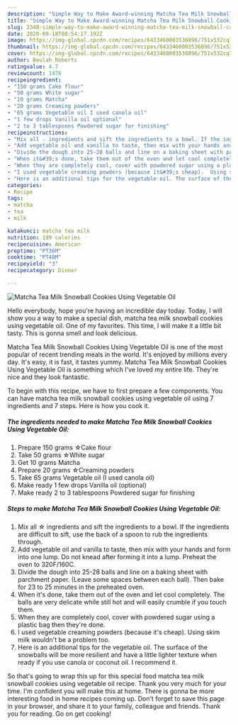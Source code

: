 ```yaml
---
description: "Simple Way to Make Award-winning Matcha Tea Milk Snowball Cookies Using Vegetable Oil"
title: "Simple Way to Make Award-winning Matcha Tea Milk Snowball Cookies Using Vegetable Oil"
slug: 2340-simple-way-to-make-award-winning-matcha-tea-milk-snowball-cookies-using-vegetable-oil
date: 2020-09-18T08:54:17.192Z
image: https://img-global.cpcdn.com/recipes/6433460003536896/751x532cq70/matcha-tea-milk-snowball-cookies-using-vegetable-oil-recipe-main-photo.jpg
thumbnail: https://img-global.cpcdn.com/recipes/6433460003536896/751x532cq70/matcha-tea-milk-snowball-cookies-using-vegetable-oil-recipe-main-photo.jpg
cover: https://img-global.cpcdn.com/recipes/6433460003536896/751x532cq70/matcha-tea-milk-snowball-cookies-using-vegetable-oil-recipe-main-photo.jpg
author: Beulah Roberts
ratingvalue: 4.7
reviewcount: 1478
recipeingredient:
- "150 grams Cake flour"
- "50 grams White sugar"
- "10 grams Matcha"
- "20 grams Creaming powders"
- "65 grams Vegetable oil I used canola oil"
- "1 few drops Vanilla oil optional"
- "2 to 3 tablespoons Powdered sugar for finishing"
recipeinstructions:
- "Mix all ☆ ingredients and sift the ingredients to a bowl. If the ingredients are difficult to sift, use the back of a spoon to rub the ingredients through."
- "Add vegetable oil and vanilla to taste, then mix with your hands and form into one lump. Do not knead after forming it into a lump. Preheat the oven to 320F/160C."
- "Divide the dough into 25-28 balls and line on a baking sheet with parchment paper. (Leave some spaces between each ball). Then bake for 23 to 25 minutes in the preheated oven."
- "When it&#39;s done, take them out of the oven and let cool completely. The balls are very delicate while still hot and will easily crumble if you touch them."
- "When they are completely cool, cover with powdered sugar using a plastic bag then they&#39;re done."
- "I used vegetable creaming powders (because it&#39;s cheap).  Using skim milk wouldn&#39;t be a problem too."
- "Here is an additional tips for the vegetable oil. The surface of the snowballs will be more resilient and have a little lighter texture when ready if you use canola or coconut oil. I recommend it."
categories:
- Recipe
tags:
- matcha
- tea
- milk

katakunci: matcha tea milk 
nutrition: 199 calories
recipecuisine: American
preptime: "PT36M"
cooktime: "PT48M"
recipeyield: "3"
recipecategory: Dinner

---
```



![Matcha Tea Milk Snowball Cookies Using Vegetable Oil](https://img-global.cpcdn.com/recipes/6433460003536896/751x532cq70/matcha-tea-milk-snowball-cookies-using-vegetable-oil-recipe-main-photo.jpg)

Hello everybody, hope you're having an incredible day today. Today, I will show you a way to make a special dish, matcha tea milk snowball cookies using vegetable oil. One of my favorites. This time, I will make it a little bit tasty. This is gonna smell and look delicious.

Matcha Tea Milk Snowball Cookies Using Vegetable Oil is one of the most popular of recent trending meals in the world. It's enjoyed by millions every day. It's easy, it is fast, it tastes yummy. Matcha Tea Milk Snowball Cookies Using Vegetable Oil is something which I've loved my entire life. They're nice and they look fantastic.




To begin with this recipe, we have to first prepare a few components. You can have matcha tea milk snowball cookies using vegetable oil using 7 ingredients and 7 steps. Here is how you cook it.

<!--inarticleads1-->

##### The ingredients needed to make Matcha Tea Milk Snowball Cookies Using Vegetable Oil:

1. Prepare 150 grams ☆Cake flour
1. Take 50 grams ☆White sugar
1. Get 10 grams Matcha
1. Prepare 20 grams ☆Creaming powders
1. Take 65 grams Vegetable oil (I used canola oil)
1. Make ready 1 few drops Vanilla oil (optional)
1. Make ready 2 to 3 tablespoons Powdered sugar for finishing




<!--inarticleads2-->

##### Steps to make Matcha Tea Milk Snowball Cookies Using Vegetable Oil:

1. Mix all ☆ ingredients and sift the ingredients to a bowl. If the ingredients are difficult to sift, use the back of a spoon to rub the ingredients through.
1. Add vegetable oil and vanilla to taste, then mix with your hands and form into one lump. Do not knead after forming it into a lump. Preheat the oven to 320F/160C.
1. Divide the dough into 25-28 balls and line on a baking sheet with parchment paper. (Leave some spaces between each ball). Then bake for 23 to 25 minutes in the preheated oven.
1. When it&#39;s done, take them out of the oven and let cool completely. The balls are very delicate while still hot and will easily crumble if you touch them.
1. When they are completely cool, cover with powdered sugar using a plastic bag then they&#39;re done.
1. I used vegetable creaming powders (because it&#39;s cheap).  Using skim milk wouldn&#39;t be a problem too.
1. Here is an additional tips for the vegetable oil. The surface of the snowballs will be more resilient and have a little lighter texture when ready if you use canola or coconut oil. I recommend it.




So that's going to wrap this up for this special food matcha tea milk snowball cookies using vegetable oil recipe. Thank you very much for your time. I'm confident you will make this at home. There is gonna be more interesting food in home recipes coming up. Don't forget to save this page in your browser, and share it to your family, colleague and friends. Thank you for reading. Go on get cooking!
